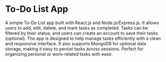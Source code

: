 # To-Do List App

A simple To-Do List app built with React.js and Node.js/Express.js. It allows users to add, edit, delete, and mark tasks as completed. Tasks can be filtered by their status, and users can create an account to save their tasks (optional). The app is designed to help manage tasks efficiently with a clean and responsive interface. It also supports MongoDB for optional data storage, making it easy to persist tasks across sessions. Perfect for organizing personal or work-related tasks with ease.
